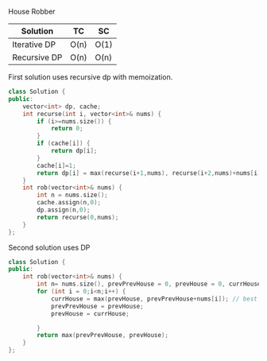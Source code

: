 House Robber

| Solution     | TC   | SC   |
|--------------|------|------|
| Iterative DP | O(n) | O(1) |
| Recursive DP | O(n) | O(n) |

First solution uses recursive dp with memoization. 

```c++
class Solution {
public:
    vector<int> dp, cache;
    int recurse(int i, vector<int>& nums) {
        if (i>=nums.size()) {
            return 0;
        }
        if (cache[i]) {
            return dp[i];
        }
        cache[i]=1;
        return dp[i] = max(recurse(i+1,nums), recurse(i+2,nums)+nums[i]);
    }
    int rob(vector<int>& nums) {
        int n = nums.size();
        cache.assign(n,0);
        dp.assign(n,0);
        return recurse(0,nums);
    }
};
```

Second solution uses DP

```c++
class Solution {
public:
    int rob(vector<int>& nums) {
        int n= nums.size(), prevPrevHouse = 0, prevHouse = 0, currHouse;
        for (int i = 0;i<n;i++) {
            currHouse = max(prevHouse, prevPrevHouse+nums[i]); // best value for either skipping the current house or taking the current house. 
            prevPrevHouse = prevHouse; 
            prevHouse = currHouse;

        }
        return max(prevPrevHouse, prevHouse);
    }
};
```